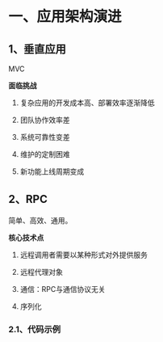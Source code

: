 # 一、应用架构演进

## 1、垂直应用

MVC

**面临挑战**

1. 复杂应用的开发成本高、部署效率逐渐降低

2. 团队协作效率差

3. 系统可靠性变差

4. 维护的定制困难

5. 新功能上线周期变成

## 2、RPC

简单、高效、通用。

**核心技术点**

1. 远程调用者需要以某种形式对外提供服务

2. 远程代理对象

3. 通信：RPC与通信协议无关

4. 序列化

### 2.1、代码示例
